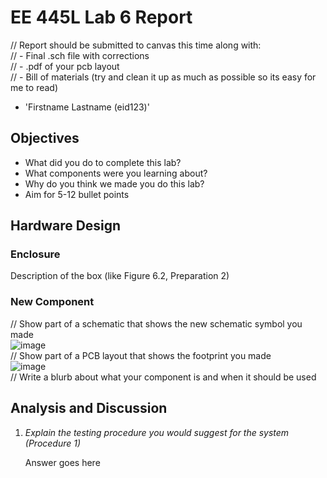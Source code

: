 # EE 445L Lab 6 Report
// Report should be submitted to canvas this time along with:  
// - Final .sch file with corrections  
// - .pdf of your pcb layout  
// - Bill of materials (try and clean it up as much as possible so its easy for me to read)  

- 'Firstname Lastname (eid123)'

Objectives
----------

-   What did you do to complete this lab?
-   What components were you learning about?
-   Why do you think we made you do this lab?
-   Aim for 5-12 bullet points

Hardware Design
---------------

### Enclosure
Description of the box (like Figure 6.2, Preparation 2)

### New Component
// Show part of a schematic that shows the new schematic symbol you made  
![image](part_schematic.png)  
// Show part of a PCB layout that shows the footprint you made  
![image](part_pcb.png)  
// Write a blurb about what your component is and when it should be used

Analysis and Discussion
-----------------------

1. *Explain the testing procedure you would suggest for the system (Procedure 1)*

	Answer goes here


